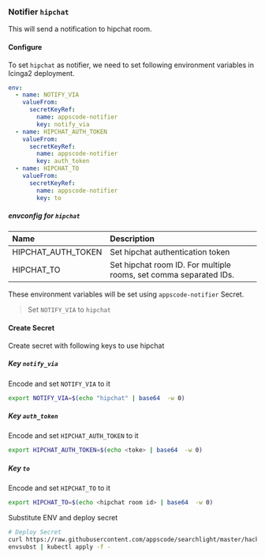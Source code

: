 ### Notifier `hipchat`

This will send a notification to hipchat room.

#### Configure

To set `hipchat` as notifier, we need to set following environment variables in Icinga2 deployment.

```yaml
env:
  - name: NOTIFY_VIA
    valueFrom:
      secretKeyRef:
        name: appscode-notifier
        key: notify_via
  - name: HIPCHAT_AUTH_TOKEN
    valueFrom:
      secretKeyRef:
        name: appscode-notifier
        key: auth_token
  - name: HIPCHAT_TO
    valueFrom:
      secretKeyRef:
        name: appscode-notifier
        key: to
```

##### envconfig for `hipchat`

| Name                | Description                                                       |
| :---                | :---                                                              |
| HIPCHAT_AUTH_TOKEN  | Set hipchat authentication token                                  |
| HIPCHAT_TO          | Set hipchat room ID. For multiple rooms, set comma separated IDs. |


These environment variables will be set using `appscode-notifier` Secret.

> Set `NOTIFY_VIA` to `hipchat`

#### Create Secret

Create secret with following keys to use hipchat

##### Key `notify_via`
Encode and set `NOTIFY_VIA` to it
```sh
export NOTIFY_VIA=$(echo "hipchat" | base64  -w 0)
```

##### Key `auth_token`
Encode and set `HIPCHAT_AUTH_TOKEN` to it
```sh
export HIPCHAT_AUTH_TOKEN=$(echo <toke> | base64  -w 0)
```

##### Key `to`
Encode and set `HIPCHAT_TO` to it
```sh
export HIPCHAT_TO=$(echo <hipchat room id> | base64  -w 0)
```

Substitute ENV and deploy secret
```sh
# Deploy Secret
curl https://raw.githubusercontent.com/appscode/searchlight/master/hack/deploy/notifier/hipchat.yaml |
envsubst | kubectl apply -f -
```
